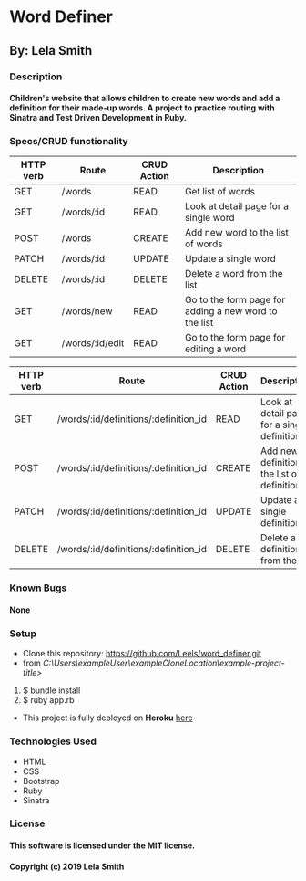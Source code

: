 # Word Definer
## By: Lela Smith

### Description
#### Children's website that allows children to create new words and add a definition for their made-up words. A project to practice routing with Sinatra and Test Driven Development in Ruby.

### Specs/CRUD functionality
|HTTP verb|Route|CRUD Action|Description|
|---|---|---|---|
|GET|/words|READ|Get list of words|
|GET|/words/:id|READ|Look at detail page for a single word|
|POST|/words|CREATE|Add new word to the list of words|
|PATCH|/words/:id|UPDATE|Update a single word|
|DELETE|/words/:id|DELETE|Delete a word from the list|
|GET|/words/new|READ|Go to the form page for adding a new word to the list|
|GET|/words/:id/edit|READ|Go to the form page for editing a word


|HTTP verb|Route|CRUD Action|Description|
|---|---|---|---|
|GET|/words/:id/definitions/:definition_id|READ|Look at detail page for a single definition|
|POST|/words/:id/definitions/:definition_id|CREATE|Add new definition to the list of definitions|
|PATCH|/words/:id/definitions/:definition_id|UPDATE|Update a single definition|
|DELETE|/words/:id/definitions/:definition_id|DELETE|Delete a definition from the list|

### Known Bugs
#### None

### Setup
* Clone this repository: https://github.com/Leels/word_definer.git
* from _C:\Users\exampleUser\exampleCloneLocation\example-project-title>_  
1. $ bundle install
2. $ ruby app.rb
  * This project is fully deployed on **Heroku** [here](https://whispering-retreat-15335.herokuapp.com/)

### Technologies Used
* HTML
* CSS
* Bootstrap
* Ruby
* Sinatra

### License
#### This software is licensed under the MIT license.

#### Copyright (c) 2019 Lela Smith
